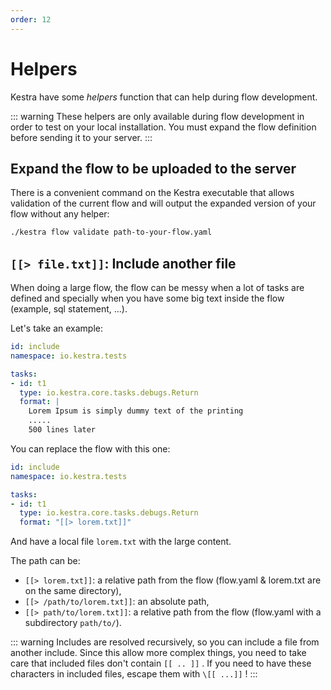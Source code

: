 ```yaml
---
order: 12
---
```


# Helpers

Kestra have some *helpers* function that can help during flow development.

::: warning
These helpers are only available during flow development in order to test on your local installation.
You must expand the flow definition before sending it to your server.
:::
 
## Expand the flow to be uploaded to the server

There is a convenient command on the Kestra executable that allows validation of the current flow and 
will output the expanded version of your flow without any helper:

```bash
./kestra flow validate path-to-your-flow.yaml 
```
  
## `[[> file.txt]]`: Include another file

When doing a large flow, the flow can be messy when a lot of tasks are defined and 
specially when you have some big text inside the flow (example, sql statement, ...).

Let's take an example: 
```yaml
id: include
namespace: io.kestra.tests

tasks:
- id: t1
  type: io.kestra.core.tasks.debugs.Return
  format: |
    Lorem Ipsum is simply dummy text of the printing 
    .....
    500 lines later
``` 

You can replace the flow with this one: 
```yaml
id: include
namespace: io.kestra.tests

tasks:
- id: t1
  type: io.kestra.core.tasks.debugs.Return
  format: "[[> lorem.txt]]"
``` 
And have a local file `lorem.txt` with the large content. 

The path can be: 
* `[[> lorem.txt]]`: a relative path from the flow (flow.yaml & lorem.txt are on the same directory),
* `[[> /path/to/lorem.txt]]`: an absolute path,
* `[[> path/to/lorem.txt]]`: a relative path from the flow (flow.yaml with a subdirectory `path/to/`).


::: warning
Includes are resolved recursively, so you can include a file from another include. 
Since this allow more complex things, you need to take care that included files don't contain `[[ .. ]]` . If you need to have these characters in included files, escape them with `\[[ ...]]` !
:::
